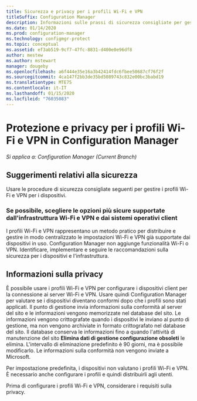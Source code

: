 ```yaml
---
title: Sicurezza e privacy per i profili Wi-Fi e VPN
titleSuffix: Configuration Manager
description: Informazioni sulle prassi di sicurezza consigliate per gestire i profili Wi-Fi e VPN per i dispositivi in Configuration Manager.
ms.date: 01/14/2020
ms.prod: configuration-manager
ms.technology: configmgr-protect
ms.topic: conceptual
ms.assetid: ef3ab519-9cf7-47fc-8831-d400e0e96df8
author: mestew
ms.author: mstewart
manager: dougeby
ms.openlocfilehash: a6f444e35e16a3b42414fdc6fbee50687cf76f2f
ms.sourcegitcommit: 4ca147f2bb3de35bd5089743c832e00bc3babd19
ms.translationtype: MTE75
ms.contentlocale: it-IT
ms.lasthandoff: 01/15/2020
ms.locfileid: "76035083"
---
```

# <a name="security-and-privacy-for-wi-fi-and-vpn-profiles-in-configuration-manager"></a>Protezione e privacy per i profili Wi-Fi e VPN in Configuration Manager

*Si applica a: Configuration Manager (Current Branch)*

## <a name="security-recommendations"></a>Suggerimenti relativi alla sicurezza

Usare le procedure di sicurezza consigliate seguenti per gestire i profili Wi-Fi e VPN per i dispositivi.

### <a name="choose-the-most-secure-options-that-your-wi-fi-and-vpn-infrastructure-and-client-operating-systems-can-support"></a>Se possibile, scegliere le opzioni più sicure supportate dall'infrastruttura Wi-Fi e VPN e dai sistemi operativi client

I profili Wi-Fi e VPN rappresentano un metodo pratico per distribuire e gestire in modo centralizzato le impostazioni Wi-Fi e VPN già supportate dai dispositivi in uso. Configuration Manager non aggiunge funzionalità Wi-Fi o VPN. Identificare, implementare e seguire le raccomandazioni sulla sicurezza per i dispositivi e l'infrastruttura.

## <a name="privacy-information"></a>Informazioni sulla privacy

È possibile usare i profili Wi-Fi e VPN per configurare i dispositivi client per la connessione ai server Wi-Fi e VPN. Usare quindi Configuration Manager per valutare se i dispositivi diventano conformi dopo che i profili sono stati applicati. Il punto di gestione invia informazioni sulla conformità al server del sito e le informazioni vengono memorizzate nel database del sito. Le informazioni vengono crittografate quando i dispositivi le inviano al punto di gestione, ma non vengono archiviate in formato crittografato nel database del sito. Il database conserva le informazioni fino a quando l'attività di manutenzione del sito **Elimina dati di gestione configurazione obsoleti** le elimina. L'intervallo di eliminazione predefinito è 90 giorni, ma è possibile modificarlo. Le informazioni sulla conformità non vengono inviate a Microsoft.

Per impostazione predefinita, i dispositivi non valutano i profili Wi-Fi e VPN. È necessario anche configurare i profili e quindi distribuirli agli utenti.  

Prima di configurare i profili Wi-Fi e VPN, considerare i requisiti sulla privacy.  

